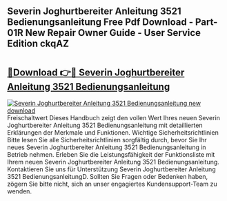 ## Severin Joghurtbereiter Anleitung 3521 Bedienungsanleitung Free Pdf Download - Part-01R New Repair Owner Guide - User Service Edition ckqAZ

# <h2><a href="http://df5ph6.blite.top/?on=Severin+Joghurtbereiter+Anleitung+3521+Bedienungsanleitung">🔗Download 👉🔴 Severin Joghurtbereiter Anleitung 3521 Bedienungsanleitung</a></h2>

[![Severin Joghurtbereiter Anleitung 3521 Bedienungsanleitung new download](https://i.imgur.com/lujVjoI.png)](http://df5ph6.blite.top/?on=Severin+Joghurtbereiter+Anleitung+3521+Bedienungsanleitung)
Freischaltwert Dieses Handbuch zeigt den vollen Wert Ihres neuen Severin Joghurtbereiter Anleitung 3521 Bedienungsanleitung mit detaillierten Erklärungen der Merkmale und Funktionen. Wichtige Sicherheitsrichtlinien Bitte lesen Sie alle Sicherheitsrichtlinien sorgfältig durch, bevor Sie Ihr neues Severin Joghurtbereiter Anleitung 3521 Bedienungsanleitung in Betrieb nehmen. Erleben Sie die Leistungsfähigkeit der Funktionsliste mit Ihrem neuen Severin Joghurtbereiter Anleitung 3521 Bedienungsanleitung. Kontaktieren Sie uns für Unterstützung Severin Joghurtbereiter Anleitung 3521 BedienungsanleitungD. Sollten Sie Fragen oder Bedenken haben, zögern Sie bitte nicht, sich an unser engagiertes Kundensupport-Team zu wenden.
